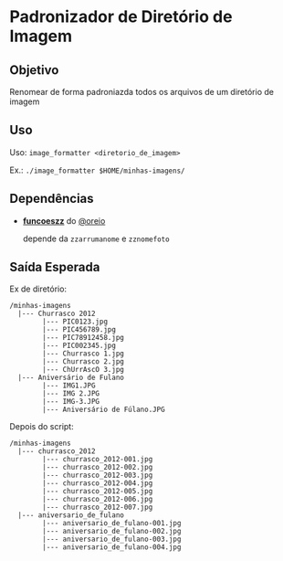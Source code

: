 Padronizador de Diretório de Imagem
==============

## Objetivo
Renomear de forma padroniazda todos os arquivos de um diretório de imagem

## Uso
Uso: `image_formatter <diretorio_de_imagem>`

Ex.: `./image_formatter $HOME/minhas-imagens/`

## Dependências
* [**funcoeszz**](https://github.com/aureliojargas/funcoeszz) do [@oreio](https://twitter.com/oreio)

  depende da `zzarrumanome` e `zznomefoto`

## Saída Esperada
Ex de diretório:

```
/minhas-imagens
  |--- Churrasco 2012
        |--- PIC0123.jpg
        |--- PIC456789.jpg
        |--- PIC78912458.jpg
        |--- PIC002345.jpg
        |--- Churrasco 1.jpg
        |--- Churrasco 2.jpg
        |--- ChUrrAscO 3.jpg
  |--- Aniversário de Fulano
        |--- IMG1.JPG
        |--- IMG 2.JPG
        |--- IMG-3.JPG
        |--- Aniversário de Fúlano.JPG
```

Depois do script:

```
/minhas-imagens
  |--- churrasco_2012
        |--- churrasco_2012-001.jpg
        |--- churrasco_2012-002.jpg
        |--- churrasco_2012-003.jpg
        |--- churrasco_2012-004.jpg
        |--- churrasco_2012-005.jpg
        |--- churrasco_2012-006.jpg
        |--- churrasco_2012-007.jpg
  |--- aniversario_de_fulano
        |--- aniversario_de_fulano-001.jpg
        |--- aniversario_de_fulano-002.jpg
        |--- aniversario_de_fulano-003.jpg
        |--- aniversario_de_fulano-004.jpg
```
